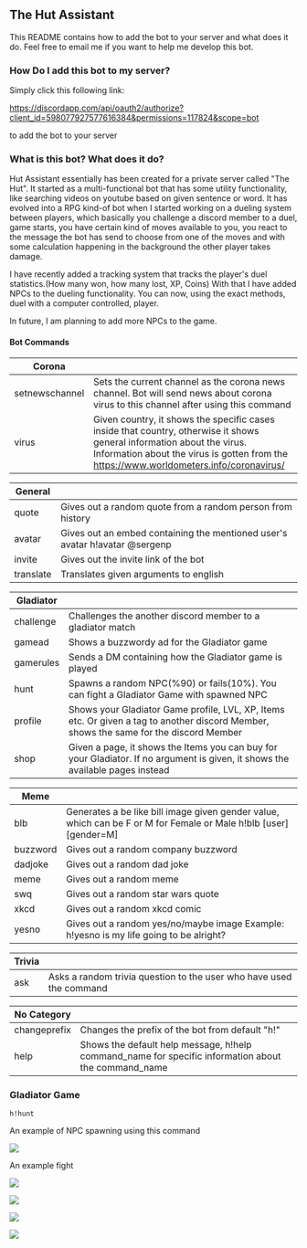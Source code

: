 ## The Hut Assistant

This README contains how to add the bot to your server and what does it do. Feel free to email me if you want to help me develop this bot.


### How Do I add this bot to my server?

Simply click this following link:

https://discordapp.com/api/oauth2/authorize?client_id=598077927577616384&permissions=117824&scope=bot

to add the bot to your server

### What is this bot? What does it do?

Hut Assistant essentially has been created for a private server called "The Hut". It started as a multi-functional bot
that has some utility functionality, like searching videos on youtube based on given sentence or word. 
It has evolved into a RPG kind-of bot when I started working on a dueling system between players, which basically you challenge a discord member
to a duel, game starts, you have certain kind of moves available to you, you react to the message the bot has send to choose
from one of the moves and with some calculation happening in the background the other player takes damage.

I have recently added a tracking system that tracks the player's duel statistics.(How many won, how many lost, XP, Coins)
With that I have added NPCs to the dueling functionality. You can now, using the exact methods, duel with a computer controlled, player.

In future, I am planning to add more NPCs to the game.

#### Bot Commands

| Corona           |                                                                                                                                                                                                                   |
|------------------|-------------------------------------------------------------------------------------------------------------------------------------------------------------------------------------------------------------------|
| setnewschannel   | Sets the current channel as the corona news channel. Bot will send news about corona virus to this channel after using this command                                                                               |
| virus            | Given country, it shows the specific cases inside that country, otherwise it shows general information about the virus. Information about the virus is gotten from the https://www.worldometers.info/coronavirus/ |
    
| General   |                                                                                                    |
|-----------|----------------------------------------------------------------------------------------------------|
| quote     | Gives out a random quote from a random person from history                                         |
| avatar    | Gives out an embed containing the mentioned user's avatar h!avatar @sergenp | 
| invite    | Gives out the invite link of the bot |
| translate | Translates given arguments to english |

| Gladiator |                                                                                                                                        |
|-----------|----------------------------------------------------------------------------------------------------------------------------------------|
| challenge | Challenges the another discord member to a gladiator match                                                                             |
| gamead    | Shows a buzzwordy ad for the Gladiator game                                                                                            |
| gamerules | Sends a DM containing how the Gladiator game is played                                                                                 |
| hunt      | Spawns a random NPC(%90) or fails(10%). You can fight a Gladiator Game with spawned NPC                                                |
| profile   | Shows your Gladiator Game profile, LVL, XP, Items etc. Or given a tag to another discord Member, shows the same for the discord Member |
| shop      | Given a page, it shows the Items you can buy for your Gladiator. If no argument is given, it shows the available pages instead         |

| Meme     |                                                                                                                    |
|----------|--------------------------------------------------------------------------------------------------------------------|
| blb      | Generates a be like bill image given gender value, which can be F or M for Female or Male  h!blb [user] [gender=M] |
| buzzword | Gives out a random company buzzword                                                                                |
| dadjoke  | Gives out a random dad joke                                                                                        |
| meme     | Gives out a random meme                                                                                            |
| swq      | Gives out a random star wars quote                                                                                 |
| xkcd     | Gives out a random xkcd comic                                                                                      |
| yesno    | Gives out a random yes/no/maybe image  Example:  h!yesno is my life going to be alright?                           |     

| Trivia |                                                                     |
|--------|---------------------------------------------------------------------|
| ask    | Asks a random trivia question to the user who have used the command |    

| No Category           |                                                                                                                                                                                                                   |
|------------------|-------------------------------------------------------------------------------------------------------------------------------------------------------------------------------------------------------------------|
| changeprefix   | Changes the prefix of the bot from default "h!" |
| help | Shows the default help message, h!help command_name for specific information about the command_name |


### Gladiator Game

`h!hunt`

An example of NPC spawning using this command


![](https://raw.githubusercontent.com/sergenp/the_hut_bot/master/Images/Hunt.png)


An example fight

![](https://github.com/sergenp/the_hut_bot/blob/master/Images/Hunt1.png?raw=true)

![](https://github.com/sergenp/the_hut_bot/blob/master/Images/Hunt2.png?raw=true)

![](https://github.com/sergenp/the_hut_bot/blob/master/Images/Hunt3.png?raw=true)

![](https://github.com/sergenp/the_hut_bot/blob/master/Images/Hunt4.png?raw=true)

